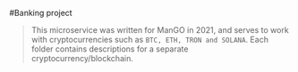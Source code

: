 #Banking project

>This microservice was written for ManGO in 2021, 
and serves to work with cryptocurrencies such as `BTC, ETH, TRON and SOLANA`. 
Each folder contains descriptions for a separate cryptocurrency/blockchain.